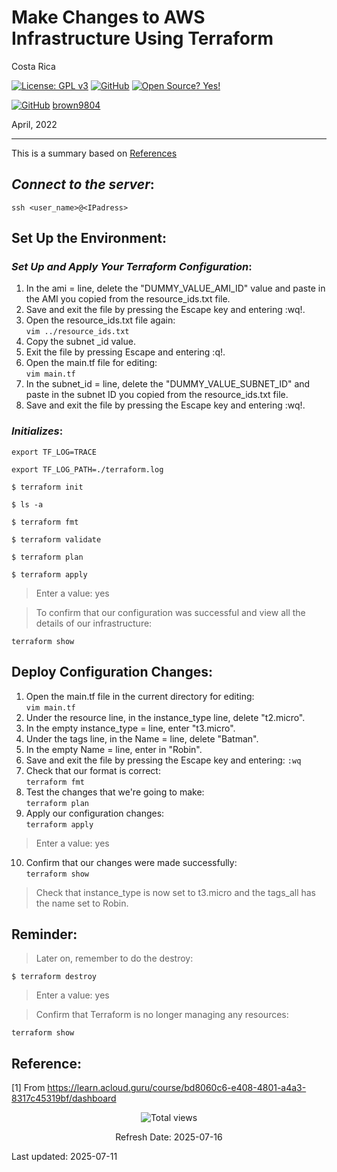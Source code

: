 # Make Changes to AWS Infrastructure Using Terraform

Costa Rica

[![License: GPL v3](https://img.shields.io/badge/License-GPLv3-blue.svg)](https://www.gnu.org/licenses/gpl-3.0)
[![GitHub](https://badgen.net/badge/icon/github?icon=github&label)](https://github.com) [![Open Source? Yes!](https://badgen.net/badge/Open%20Source%20%3F/Yes%21/blue?icon=github)](https://github.com/Naereen/badges/)

[![GitHub](https://img.shields.io/badge/--181717?logo=github&logoColor=ffffff)](https://github.com/)
[brown9804](https://github.com/brown9804)

April, 2022

----------

This is a summary based on [References](#reference)

## _Connect to the server_:

`ssh <user_name>@<IPadress>`


## Set Up the Environment:

### _Set Up and Apply Your Terraform Configuration_:

1. In the ami = line, delete the "DUMMY_VALUE_AMI_ID" value and paste in the AMI you copied from the resource_ids.txt file.
2. Save and exit the file by pressing the Escape key and entering :wq!.
3. Open the resource_ids.txt file again: <br/>
`vim ../resource_ids.txt`
4. Copy the subnet _id value.
5. Exit the file by pressing Escape and entering :q!.
6. Open the main.tf file for editing: <br/>
`vim main.tf`
7. In the subnet_id = line, delete the "DUMMY_VALUE_SUBNET_ID" and paste in the subnet ID you copied from the resource_ids.txt file.
8. Save and exit the file by pressing the Escape key and entering :wq!.


### _Initializes_:

`export TF_LOG=TRACE`

`export TF_LOG_PATH=./terraform.log`

`$ terraform init`

`$ ls -a`

`$ terraform fmt`

`$ terraform validate`

`$ terraform plan`

`$ terraform apply`

> Enter a value: yes

> To confirm that our configuration was successful and view all the details of our infrastructure: <br/>

`terraform show`

## Deploy Configuration Changes:
1. Open the main.tf file in the current directory for editing: <br/>
`vim main.tf`
2. Under the resource line, in the instance_type line, delete "t2.micro".
3. In the empty instance_type = line, enter "t3.micro".
4. Under the tags line, in the Name = line, delete "Batman".
5. In the empty Name = line, enter in "Robin".
6. Save and exit the file by pressing the Escape key and entering: `:wq`
7. Check that our format is correct: <br/>
`terraform fmt`
8. Test the changes that we're going to make: <br/>
`terraform plan`
9. Apply our configuration changes: <br/>
`terraform apply`
> Enter a value: yes

10. Confirm that our changes were made successfully: <br/>
`terraform show`
> Check that instance_type is now set to t3.micro and the tags_all has the name set to Robin.


## Reminder:

> Later on, remember to do the destroy:

`$ terraform destroy`

> Enter a value: yes

> Confirm that Terraform is no longer managing any resources: <br/>

`terraform show`

## Reference:

[1] From https://learn.acloud.guru/course/bd8060c6-e408-4801-a4a3-8317c45319bf/dashboard <br/>

<!-- START BADGE -->
<div align="center">
  <img src="https://img.shields.io/badge/Total%20views-1192-limegreen" alt="Total views">
  <p>Refresh Date: 2025-07-16</p>
</div>
<!-- END BADGE -->

Last updated: 2025-07-11
